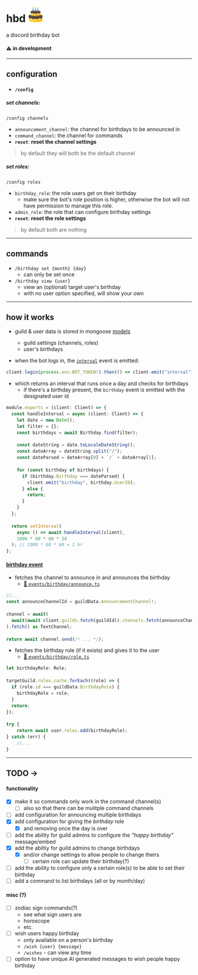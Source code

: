 # hbd <img src="/assets/avatar.gif" style="width:40px">

a discord birthday bot

#### ⚠️ in development

---

## configuration

- #### `/config`

##### set channels:

`/config channels`

- `announcement_channel`: the channel for birthdays to be announced in
- `command_channel`: the channel for commands
- **`reset`**: **reset the channel settings**

> by default they will both be the default channel

##### set roles:

`/config roles`

- `birthday_role`: the role users get on their birthday
  - make sure the bot's role position is higher, otherwise the bot will not have permission to manage this role.
- `admin_role`: the role that can configure birthday settings
- **`reset`**: **reset the role settings**

> by default both are nothing

---

## commands

- `/birthday set {month} {day}`
  - can only be set once
- `/birthday view {user}`
  - view an (optional) target user's birthday
  - with no user option specified, will show your own

---

## how it works

- guild & user data is stored in mongoose [models](https://mongoosejs.com/docs/models.html)

  - guild settings (channels, roles)
  - user's birthdays

- when the bot logs in, the [`interval`](./src/events/interval) event is emitted:

```ts
client.login(process.env.BOT_TOKEN!).then(() => client.emit("interval"));
```

- which returns an interval that runs once a day and checks for birthdays
  - if there's a birthday present, the `birthday` event is emitted with the designated user id

```ts
module.exports = (client: Client) => {
  const handleInterval = async (client: Client) => {
    let date = new Date();
    let filter = {};
    const birthdays = await Birthday.find(filter);

    const dateString = date.toLocaleDateString();
    const dateArray = dateString.split("/");
    const dateParsed = dateArray[0] + `/` + dateArray[1];

    for (const birthday of birthdays) {
      if (birthday.Birthday === dateParsed) {
        client.emit("birthday", birthday.UserID);
      } else {
        return;
      }
    }
  };

  return setInterval(
    async () => await handleInterval(client),
    1000 * 60 * 60 * 24
  ); // 1000 * 60 * 60 = 1 hr
};
```

#### [birthday event](./src/events/birthday/)

- fetches the channel to announce in and announces the birthday 
    - [🔗 `events/birthday/announce.ts`](./src/events/birthday/announce.ts)

```ts
//...
const announceChannelId = guildData.AnnouncementChannel!;

channel = await(
  await(await client.guilds.fetch(guildId)).channels.fetch(announceChannelId)
).fetch() as TextChannel;

return await channel.send(/* ... */);
```

- fetches the birthday role (if it exists) and gives it to the user
    - [🔗 `events/birthday/role.ts`](./src/events/birthday/role.ts)

```ts
let birthdayRole: Role;

targetGuild.roles.cache.forEach((role) => {
  if (role.id === guildData.BirthdayRole) {
    birthdayRole = role;
  }
  return;
});

try {
    return await user.roles.add(birthdayRole);
} catch (err) {
    //...
}
```

---

## TODO →

#### functionality

- [x] make it so commands only work in the command channel(s)
  - [ ] also so that there can be mulitple command channels
- [ ] add configuration for announcing multiple birthdays
- [x] add configuration for giving the _birthday_ role
  - [x] and removing once the day is over
- [ ] add the ability for guild admins to configure the _"happy birthday"_ message/embed
- [x] add the abiltiy for guild admins to change birthdays
  - [x] and/or change settings to allow people to change theirs
    - [ ] certain role can update their birthday(?)
- [ ] add the ability to configure only a certain role(s) to be able to set their birthday
- [ ] add a command to list birthdays (all or by month/day)

#### misc (?)

- [ ] zodiac sign commands(?)
  - see what sign users are
  - horoscope
  - etc.
- [ ] wish users happy birthday
  - only available on a person's birthday
  - `/wish {user} {message}`
  - `/wishes` - can view any time
- [ ] option to have unique AI generated messages to wish people happy birthday